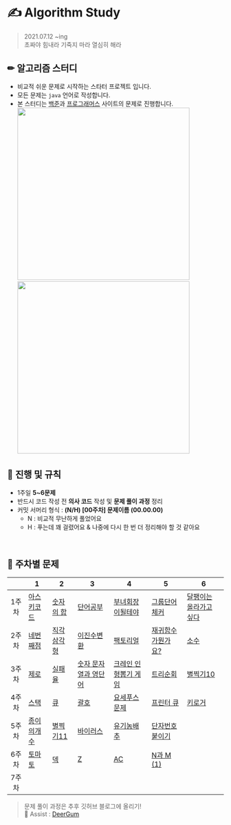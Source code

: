 # ✍ Algorithm Study
> 2021.07.12 ~ing   
> 초짜야 힘내라 기죽지 마라 열심히 해라

## ✏ 알고리즘 스터디
- 비교적 쉬운 문제로 시작하는 스타터 프로젝트 입니다.
- 모든 문제는 `java` 언어로 작성합니다.
- 본 스터디는 [백준](https://www.acmicpc.net/)과 [프로그래머스](https://programmers.co.kr/) 사이트의 문제로 진행합니다.   
[<img src="https://d2gd6pc034wcta.cloudfront.net/images/logo@2x.png" width="400">](https://www.acmicpc.net/)<br>
[<img src="https://programmers.co.kr/assets/bi-programmers-light-0d164d49b51a123bab5cca11106145d6fac5a5ac04b8646780369c2a5bc0dd79.png" width="400">](https://programmers.co.kr/)

## 📌 진행 및 규칙
- 1주일 <span style="color:">**5~6문제**</span>
- 반드시 코드 작성 전 **의사 코드** 작성 및 **문제 풀이 과정** 정리
- 커밋 서머리 형식 : **(N/H) [00주차] 문제이름 (00.00.00)**
	- N : 비교적 무난하게 풀었어요
	- H : 푸는데 꽤 걸렸어요 & 나중에 다시 한 번 더 정리해야 할 것 같아요
<br>

## 🌙 주차별 문제
| | 1 | 2 | 3 | 4 | 5 | 6 |
|:----:|----------|----------|----------|----------|----------|----------|
| 1주차 |[아스키코드](https://www.acmicpc.net/problem/11654)|[숫자의 합](https://www.acmicpc.net/problem/11720)|[단어공부](https://www.acmicpc.net/problem/1157)|[부녀회장이될테야](https://www.acmicpc.net/problem/2775)|[그룹단어체커](https://www.acmicpc.net/problem/1316)|[달팽이는 올라가고 싶다](https://www.acmicpc.net/problem/2869)|
| 2주차 |[네번째점](https://www.acmicpc.net/problem/3009)|[직각삼각형](https://www.acmicpc.net/problem/4153)|[이진수변환](https://www.acmicpc.net/problem/10829)|[팩토리얼](https://www.acmicpc.net/problem/10872)|[재귀함수가뭔가요?](https://www.acmicpc.net/problem/17478)|[소수](https://www.acmicpc.net/problem/2581)|
| 3주차 |[제로](https://www.acmicpc.net/problem/10773)|[실패율](https://programmers.co.kr/learn/courses/30/lessons/42889)|[숫자 문자열과 영단어](https://programmers.co.kr/learn/courses/30/lessons/81301)|[크레인 인형뽑기 게임](https://programmers.co.kr/learn/courses/30/lessons/64061)|[트리순회](https://www.acmicpc.net/problem/1991)|[별찍기10](https://www.acmicpc.net/problem/2447)|
| 4주차 |[스택](https://www.acmicpc.net/problem/10828)|[큐](https://www.acmicpc.net/problem/10845)|[괄호](https://www.acmicpc.net/problem/9012)|[요세푸스 문제](https://www.acmicpc.net/problem/1158)|[프린터 큐](https://www.acmicpc.net/problem/1966)|[키로거](https://www.acmicpc.net/problem/5397)|
| 5주차 |[종이의개수](https://www.acmicpc.net/problem/1780)|[별찍기11](https://www.acmicpc.net/problem/2448)|[바이러스](https://www.acmicpc.net/problem/2606)|[유기농배추](https://www.acmicpc.net/problem/1012)|[단자번호붙이기](https://www.acmicpc.net/problem/2667)|[]()|
| 6주차 |[토마토](https://www.acmicpc.net/problem/7576)|[덱](https://www.acmicpc.net/problem/10866)|[Z](https://www.acmicpc.net/problem/1074)|[AC](https://www.acmicpc.net/problem/5430)|[N과 M (1)](https://www.acmicpc.net/problem/15649)|[]()|
| 7주차 |[]()|[]()|[]()|[]()|[]()|[]()|


> 문제 풀이 과정은 추후 깃허브 블로그에 올리기!   
> 💛 Assist : [DeerGum](https://github.com/DeerGum)
